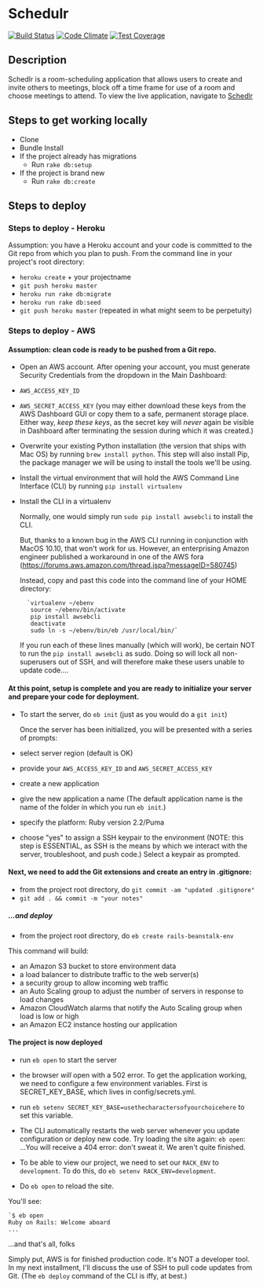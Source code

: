 # Schedulr
[![Build Status](https://travis-ci.org/tiy-austin-ror/Schedlr.svg)](https://travis-ci.org/tiy-austin-ror/Schedlr)
[![Code Climate](https://codeclimate.com/github/tiy-austin-ror/Schedlr/badges/gpa.svg)](https://codeclimate.com/github/tiy-austin-ror/Schedlr)
[![Test Coverage](https://codeclimate.com/github/tiy-austin-ror/Schedlr/badges/coverage.svg)](https://codeclimate.com/github/tiy-austin-ror/Schedlr/coverage)

## Description

Schedlr is a room-scheduling application that allows users to create and invite others to meetings, block off a time frame for use of a room and choose meetings to attend. To view the live application, navigate to [Schedlr](https://rustworks-schedlr.herokuapp.com)


## Steps to get working locally

- Clone
- Bundle Install
- If the project already has migrations
  - Run `rake db:setup`
- If the project is brand new
  - Run `rake db:create`

## Steps to deploy

### Steps to deploy - Heroku
Assumption: you have a Heroku account and your code is committed to the Git repo from which you plan to push. From the command line in your project's root directory:

- `heroku create` + your projectname
- `git push heroku master`
- `heroku run rake db:migrate`
- `heroku run rake db:seed`
- `git push heroku master` (repeated in what might seem to be perpetuity)

### Steps to deploy - AWS

#### Assumption: clean code is ready to be pushed from a Git repo.

- Open an AWS account. After opening your account, you must generate Security Credentials from the <your name> dropdown in the Main Dashboard:
- `AWS_ACCESS_KEY_ID`
- `AWS_SECRET_ACCESS_KEY`
(you may either download these keys from the AWS Dashboard GUI or copy them to a safe, permanent storage place. Either way, *keep these keys*, as the secret key will *never* again be visible in Dashboard after terminating the session during which it was created.)

- Overwrite your existing Python installation (the version that ships with Mac OS) by running `brew install python`. This step will also install Pip, the package manager we will be using to install the tools we'll be using.

- Install the virtual environment that will hold the AWS Command Line Interface (CLI) by running `pip install virtualenv`

- Install the CLI in a virtualenv

	Normally, one would simply run `sudo pip install awsebcli` to install the CLI.

	But, thanks to a known bug in the AWS CLI running in conjunction with MacOS 10.10, that won't work for us. However, an enterprising Amazon engineer published a workaround in one of the AWS fora (https://forums.aws.amazon.com/thread.jspa?messageID=580745)

	Instead, copy and past this code into the command line of your HOME directory:

		`virtualenv ~/ebenv
		 source ~/ebenv/bin/activate
		 pip install awsebcli          
		 deactivate
		 sudo ln -s ~/ebenv/bin/eb /usr/local/bin/`

	If you run each of these lines manually (which will work), be certain NOT to run the `pip install awsebcli` as sudo. Doing so will lock all non-superusers out of SSH, and will therefore make these users unable to update code....

#### At this point, setup is complete and you are ready to initialize your server and prepare your code for deployment.

- To start the server, do `eb init` (just as you would do a `git init`)

	Once the server has been initialized, you will be presented with a series of prompts:

- select server region (default is OK)
- provide your `AWS_ACCESS_KEY_ID` and `AWS_SECRET_ACCESS_KEY`
- create a new application
- give the new application a name (The default application name is the name of the folder in which you run `eb init`.)
- specify the platform: Ruby version 2.2/Puma
- choose "yes" to assign a SSH keypair to the environment (NOTE: this step is ESSENTIAL, as SSH is the means by which we interact with the server, troubleshoot, and push code.) Select a keypair as prompted.

#### Next, we need to add the Git extensions and create an entry in .gitignore:

- from the project root directory, do `git commit -am "updated .gitignore"`
- `git add . && commit -m "your notes"`

##### ...and deploy

- from the project root directory, do `eb create rails-beanstalk-env`

This command will build:

- an Amazon S3 bucket to store environment data
- a load balancer to distribute traffic to the web server(s)
- a security group to allow incoming web traffic
- an Auto Scaling group to adjust the number of servers in response to load changes
- Amazon CloudWatch alarms that notify the Auto Scaling group when load is low or high
- an Amazon EC2 instance hosting our application

#### The project is now deployed

- run `eb open` to start the server
- the browser *will* open with a 502 error. To get the application working, we need to configure a few environment variables. First is SECRET_KEY_BASE, which lives in config/secrets.yml.
- run `eb setenv SECRET_KEY_BASE=usethecharactersofyourchoicehere` to set this variable.
- The CLI automatically restarts the web server whenever you update configuration or deploy new code. Try loading the site again: `eb open`:
...You will receive a 404 error: don't sweat it. We aren't quite finished.

- To be able to view our project, we need to set our `RACK_ENV` to `development`. To do this, do `eb setenv RACK_ENV=development`.
- Do `eb open` to reload the site.

You'll see:

  	`$ eb open
  	Ruby on Rails: Welcome aboard
  	...`

...and that's all, folks

Simply put, AWS is for finished production code. It's NOT a developer tool. In my next installment, I'll discuss the use of SSH to pull code updates from  Git. (The `eb deploy` command of the CLI is iffy, at best.)

